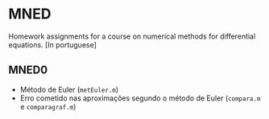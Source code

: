 MNED
====

Homework assignments for a course on numerical methods for differential equations. [In portuguese]

MNED0
-----

  - Método de Euler (`metEuler.m`)
  - Erro cometido nas aproximações segundo o método de Euler (`compara.m` e `comparagraf.m`)
